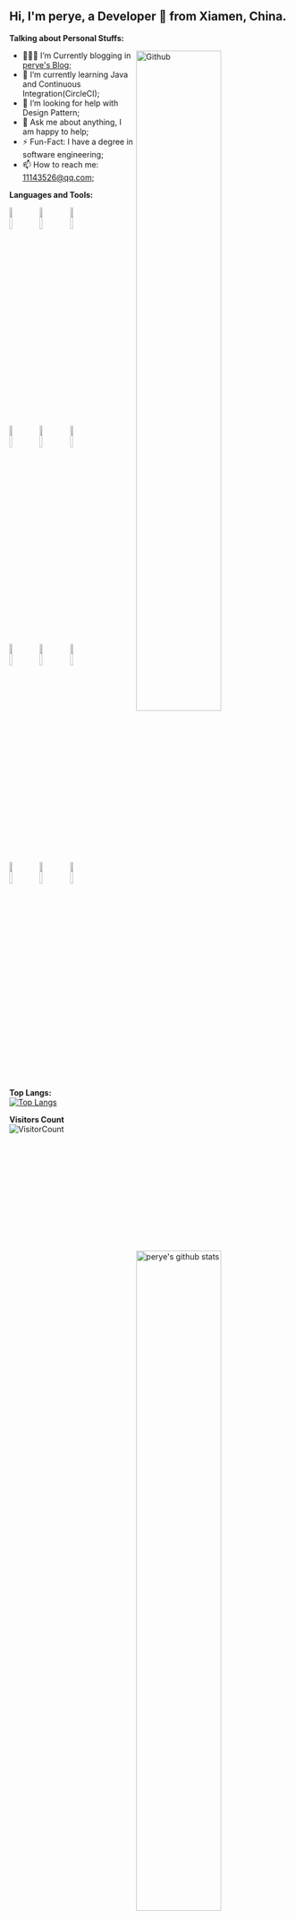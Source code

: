 <!-- Your title -->
## Hi, I'm perye, a Developer 🚀 from Xiamen, China.

<!-- Your badges
You can use the website to generate badges: https://shields.io/
[![Github](https://img.shields.io/badge/-Github-000?style=flat&logo=Github&logoColor=white)](https://github.com/perye)
[![Gmail](https://img.shields.io/badge/-Gmail-c14438?style=flat&logo=Gmail&logoColor=white)](mailto:peryedev@gmail.com)
-->

<!-- Talking about you -->
**Talking about Personal Stuffs:**

<!-- Any image aligned to the right. Beware the width -->
<img width="55%" align="right" alt="Github" src="https://raw.githubusercontent.com/onimur/.github/master/.resources/git-header.svg" />

- 👨🏽‍💻 I’m Currently blogging in [perye's Blog](https://perye.github.io/);
- 🌱 I’m currently learning Java and Continuous Integration(CircleCI); 
- 🤔 I’m looking for help with Design Pattern;
- 💬 Ask me about anything, I am happy to help;
- ⚡️ Fun-Fact: I have a degree in software engineering;
- 📫 How to reach me: 11143526@qq.com;

**Languages and Tools:**  

<!-- Your github readme stats
You can use this api: https://github.com/anuraghazra/github-readme-stats
-->
<p>
  <a href="https://github.com/perye">
    <img width="55%" align="right" alt="perye's github stats" src="https://github-readme-stats.vercel.app/api?username=perye&show_icons=true&hide_border=true" />
  </a>
  
  <!-- Your languages and tools. Be careful with the alignment. 
  You can use this sites to get logos: https://www.vectorlogo.zone or https://simpleicons.org/
  -->
  <code><img width="10%" src="https://www.vectorlogo.zone/logos/java/java-ar21.svg"></code>
  <code><img width="10%" src="https://www.vectorlogo.zone/logos/linux/linux-ar21.svg"></code>
  <code><img width="10%" src="https://www.vectorlogo.zone/logos/mysql/mysql-ar21.svg"></code>
  <br />
  <code><img width="10%" src="https://www.vectorlogo.zone/logos/gradle/gradle-ar21.svg"></code>
  <code><img width="10%" src="https://www.vectorlogo.zone/logos/unity3d/unity3d-ar21.svg"></code>
  <code><img width="10%" src="https://www.vectorlogo.zone/logos/apache_pig/apache_pig-ar21.svg"></code>
  <br />
  <code><img width="10%" src="https://www.vectorlogo.zone/logos/nginx/nginx-ar21.svg"></code>
  <code><img width="10%" src="https://www.vectorlogo.zone/logos/redis/redis-ar21.svg"></code>
  <code><img width="10%" src="https://www.vectorlogo.zone/logos/lua/lua-ar21.svg"></code>
  <br />
  <code><img width="10%" src="https://www.vectorlogo.zone/logos/git-scm/git-scm-ar21.svg"></code>
  <code><img width="10%" src="https://www.vectorlogo.zone/logos/nodejs/nodejs-ar21.svg"></code>
  <code><img width="10%" src="https://www.vectorlogo.zone/logos/gnu_bash/gnu_bash-ar21.svg"></code>
</p>


**Top Langs:**  
[![Top Langs](https://github-readme-stats.vercel.app/api/top-langs/?username=perye&layout=compact)](https://github.com/perye)

**Visitors Count**  
![VisitorCount](https://profile-counter.glitch.me/{perye}/count.svg)


